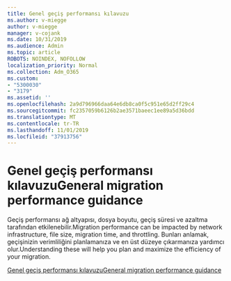 ```yaml
---
title: Genel geçiş performansı kılavuzu
ms.author: v-miegge
author: v-miegge
manager: v-cojank
ms.date: 10/31/2019
ms.audience: Admin
ms.topic: article
ROBOTS: NOINDEX, NOFOLLOW
localization_priority: Normal
ms.collection: Adm_O365
ms.custom:
- "5300030"
- "3179"
ms.assetid: ''
ms.openlocfilehash: 2a9d796966daa64e6db8ca0f5c951e65d2ff29c4
ms.sourcegitcommit: fc2357059b6126b2ae3571baeec1ee89a5d36bdd
ms.translationtype: MT
ms.contentlocale: tr-TR
ms.lasthandoff: 11/01/2019
ms.locfileid: "37913756"
---
```

# <a name="general-migration-performance-guidance"></a><span data-ttu-id="e224c-102">Genel geçiş performansı kılavuzu</span><span class="sxs-lookup"><span data-stu-id="e224c-102">General migration performance guidance</span></span>

<span data-ttu-id="e224c-103">Geçiş performansı ağ altyapısı, dosya boyutu, geçiş süresi ve azaltma tarafından etkilenebilir.</span><span class="sxs-lookup"><span data-stu-id="e224c-103">Migration performance can be impacted by network infrastructure, file size, migration time, and throttling.</span></span> <span data-ttu-id="e224c-104">Bunları anlamak, geçişinizin verimliliğini planlamanıza ve en üst düzeye çıkarmanıza yardımcı olur.</span><span class="sxs-lookup"><span data-stu-id="e224c-104">Understanding these will help you plan and maximize the efficiency of your migration.</span></span>

[<span data-ttu-id="e224c-105">Genel geçiş performansı kılavuzu</span><span class="sxs-lookup"><span data-stu-id="e224c-105">General migration performance guidance</span></span>](https://docs.microsoft.com/sharepointmigration/sharepoint-online-and-onedrive-migration-speed)